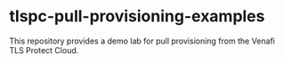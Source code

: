 # tlspc-pull-provisioning-examples

This repository provides a demo lab for pull provisioning from the Venafi TLS Protect Cloud. 

